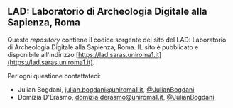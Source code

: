 ## LAD: Laboratorio di Archeologia Digitale alla Sapienza, Roma

Questo _repository_ contiene il codice sorgente del sito del LAD: Laboratorio di Archeologia Digitale alla Sapienza, Roma. IL sito è pubblicato e disponibile all'indirizzo [https://lad.saras.uniroma1.it](https://lad.saras.uniroma1.it).

Per ogni questione contattateci:
- Julian Bogdani, [julian.bogdani@uniroma1.it](mailto:julian.bogdani@uniroma1.it), [@JulianBogdani](https://twitter.com/JulianBogdani)
- Domizia D'Erasmo, [domizia.derasmo@uniroma1.it](mailto:domizia.derasmo@uniroma1.it), [@JulianBogdani](https://twitter.com/domizzzia)
